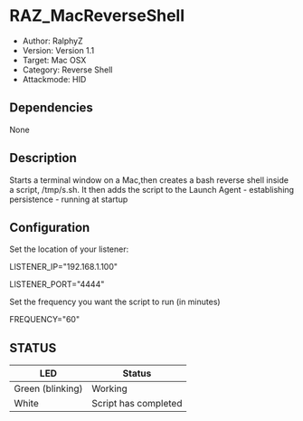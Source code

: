 # RAZ_MacReverseShell
* Author: RalphyZ 
* Version: Version 1.1
* Target: Mac OSX
* Category: Reverse Shell
* Attackmode: HID

## Dependencies
None
 
## Description
Starts a terminal window on a Mac,then creates a bash reverse shell inside a script, /tmp/s.sh.  It then adds the script to the Launch Agent - establishing persistence - running at startup

## Configuration
Set the location of your listener:

LISTENER_IP="192.168.1.100"

LISTENER_PORT="4444"


Set the frequency you want the script to run (in minutes)

FREQUENCY="60"

## STATUS
| LED                 | Status                                 |
| ------------------- | -------------------------------------- |
| Green (blinking)    | Working                                |
| White               | Script has completed                   |
